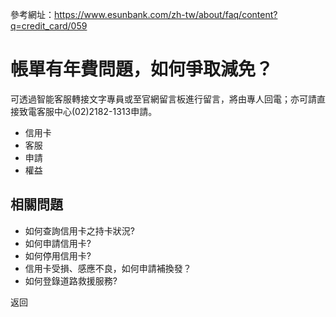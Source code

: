 參考網址：https://www.esunbank.com/zh-tw/about/faq/content?q=credit_card/059

# 帳單有年費問題，如何爭取減免？

可透過智能客服轉接文字專員或至官網留言板進行留言，將由專人回電；亦可請直接致電客服中心(02)2182-1313申請。

  * 信用卡
  * 客服
  * 申請
  * 權益

## 相關問題

  * 如何查詢信用卡之持卡狀況? 
  * 如何申請信用卡? 
  * 如何停用信用卡? 
  * 信用卡受損、感應不良，如何申請補換發？ 
  * 如何登錄道路救援服務? 

返回

